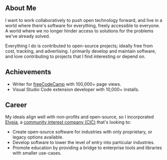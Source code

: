## About Me

I want to work collaboratively to push open technology forward, and live in a world where there's software for everything, freely accessible to everyone. A world where we no longer hinder access to solutions for the problems we've already solved.

Everything I do is contributed to open-source projects; ideally free from cost, tracking, and advertising. I primarily develop and maintain software, and love contributing to projects that I find interesting or depend on.

## Achievements

* Writer for [freeCodeCamp](https://www.freecodecamp.org/news/author/seth/) with 100,000+ page views.
* Visual Studio Code extension developer with 10,000+ installs.

## Career

My ideals align well with non-profits and open-source, so I incorporated [Elypia](https://elypia.org/), a [community interest company (CIC)](https://en.wikipedia.org/wiki/Community_interest_company) that's looking to: 

* Create open-source software for industries with only proprietary, or legacy options available.
* Develop software to lower the level of entry into particular industries.
* Promote education by providing a bridge to enterprise tools and libraries with smaller use-cases.
